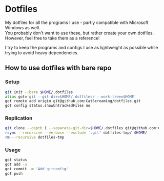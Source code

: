 # Dotfiles

My dotfiles for all the programs I use - partly compatible with Microsoft Windows as well.\
You probably don't want to use these, but rather create your own dotfiles. However, feel free to take them as a reference!

I try to keep the programs and configs I use as lightweight as possible while trying to avoid heavy dependencies.

## How to use dotfiles with bare repo

### Setup

```sh
git init --bare $HOME/.dotfiles
alias got='git --git-dir=$HOME/.dotfiles/ --work-tree=$HOME'
got remote add origin git@github.com:CatScreaming/dotfiles.git
got config status.showUntrackedFiles no
```

### Replication

```sh
git clone --depth 1 --separate-git-dir=$HOME/.dotfiles git@github.com:CatScreaming/dotfiles.git dotfiles-tmp
rsync --recursive --verbose --exclude '.git' dotfiles-tmp/ $HOME/
rm --recursive dotfiles-tmp
```

### Usage

```sh
got status
got add -u 
got commit -m 'Add gitconfig'
got push
```
